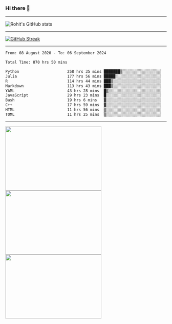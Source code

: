 ### Hi there 👋

<hr/>

![Rohit's GitHub stats](https://github-readme-stats.vercel.app/api?username=RohitRathore1&show_icons=true&theme=transparent)

<hr/>

[![GitHub Streak](http://github-readme-streak-stats.herokuapp.com?user=RohitRathore1&theme=dark&mode=weekly)](https://git.io/streak-stats)

<hr/>

<!--START_SECTION:waka-->

```txt
From: 08 August 2020 - To: 06 September 2024

Total Time: 870 hrs 50 mins

Python                     258 hrs 35 mins ███████▒░░░░░░░░░░░░░░░░░   29.69 %
Julia                      177 hrs 56 mins █████░░░░░░░░░░░░░░░░░░░░   20.43 %
R                          114 hrs 44 mins ███▒░░░░░░░░░░░░░░░░░░░░░   13.18 %
Markdown                   113 hrs 43 mins ███▒░░░░░░░░░░░░░░░░░░░░░   13.06 %
YAML                       43 hrs 28 mins  █▒░░░░░░░░░░░░░░░░░░░░░░░   04.99 %
JavaScript                 29 hrs 23 mins  █░░░░░░░░░░░░░░░░░░░░░░░░   03.37 %
Bash                       19 hrs 6 mins   ▓░░░░░░░░░░░░░░░░░░░░░░░░   02.19 %
C++                        17 hrs 59 mins  ▓░░░░░░░░░░░░░░░░░░░░░░░░   02.07 %
HTML                       11 hrs 56 mins  ▒░░░░░░░░░░░░░░░░░░░░░░░░   01.37 %
TOML                       11 hrs 25 mins  ▒░░░░░░░░░░░░░░░░░░░░░░░░   01.31 %
```

<!--END_SECTION:waka-->

<hr/>

<p>
  <img src="https://wakatime.com/share/@TeAmp0is0N/0205e68a-e5ed-48bf-b870-3c94c1fa77d3.svg" width="300" height="200">
  <img src="https://wakatime.com/share/@TeAmp0is0N/3935ee43-08a3-493e-8b95-60c1f9204b15.svg" width="300" height="200">
  <img src="https://wakatime.com/share/@TeAmp0is0N/8717aacc-7340-44e0-abb1-987dc9823fcd.svg" width="300" height="200">
</p>




